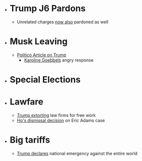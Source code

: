 - # Trump J6 Pardons
  - Unrelated charges [now also](https://x.com/kyledcheney/status/1907500616756121661) pardoned as well
- # Musk Leaving
  - [Politico Article on Trump](https://www.politico.com/news/magazine/2025/04/02/trump-musk-leaving-political-liability-00265784)
    - [Karoline Goebbels](https://x.com/PressSec/status/1907476290438901863) angry response
- # Special Elections
- # Lawfare
  - [Trump extorting](https://www.cbsnews.com/news/trumps-big-law-firms-retribution/) law firms for free work
  - [Ho's dismissal decision](https://x.com/eorden/status/1907435453902458996) on Eric Adams case
- # Big tariffs
  - [Trump declares](https://www.whitehouse.gov/presidential-actions/2025/04/regulating-imports-with-a-reciprocal-tariff-to-rectify-trade-practices-that-contribute-to-large-and-persistent-annual-united-states-goods-trade-deficits/) national emergency against the entire world
#